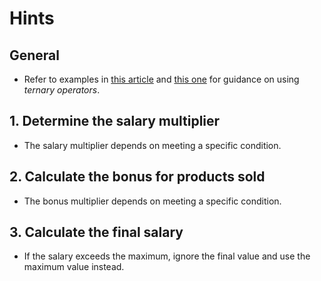# Hints

## General

- Refer to examples in [this article][ternary-operator-first] and [this one][ternary-operator-second] for guidance on using _ternary operators_.

## 1. Determine the salary multiplier

- The salary multiplier depends on meeting a specific condition.

## 2. Calculate the bonus for products sold

- The bonus multiplier depends on meeting a specific condition.

## 3. Calculate the final salary

- If the salary exceeds the maximum, ignore the final value and use the maximum value instead.

[ternary-operator-first]: https://www.programiz.com/java-programming/ternary-operator
[ternary-operator-second]: https://www.baeldung.com/java-ternary-operator
